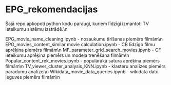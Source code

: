 # EPG_rekomendacijas

Šajā repo apkopoti python kodu paraugi, kuriem līdzīgi izmantoti TV ieteikumu sistēmu izstrādē.\n

EPG_movie_name_cleaning.ipynb - nosaukumu tīrīšanas piemērs filmām\n
EPG_movies_content_similar movie calculation.ipynb - CB līdzīgo filmu aprēķina piemērs filmām\n
MF_parameter_grid_search_movies.ipynb - CF ieteikumu aprēķina piemērs un modeļa trenēšana filmām\n
Popular_content_rek_movies.ipynb - populārākā satura aprēķina piemērs filmām\n
TV_viewer_cluster_analysis_KNN.ipynb - klasteru analīzes piemērs paradumu analīzei\n
Wikidata_movie_data_queries.ipynb - wikidata datu ieguves piemērs filmām\n
